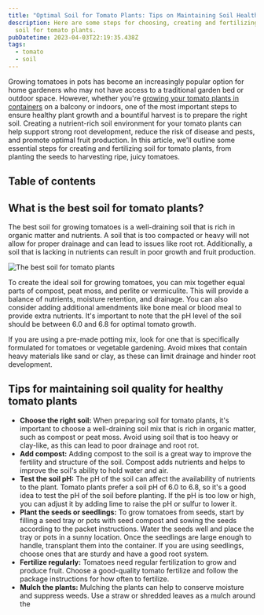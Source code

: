 ```yaml
---
title: "Optimal Soil for Tomato Plants: Tips on Maintaining Soil Health"
description: Here are some steps for choosing, creating and fertilizing ideal
  soil for tomato plants.
pubDatetime: 2023-04-03T22:19:35.438Z
tags:
  - tomato
  - soil
---
```


Growing tomatoes in pots has become an increasingly popular option for home gardeners who may not have access to a traditional garden bed or outdoor space. However, whether you're [growing your tomato plants in containers](https://urbangardener.wiki/posts/growing-tomatoes-in-pots-from-seed-to-harvest/) on a balcony or indoors, one of the most important steps to ensure healthy plant growth and a bountiful harvest is to prepare the right soil. Creating a nutrient-rich soil environment for your tomato plants can help support strong root development, reduce the risk of disease and pests, and promote optimal fruit production. In this article, we'll outline some essential steps for creating and fertilizing soil for tomato plants, from planting the seeds to harvesting ripe, juicy tomatoes.

## Table of contents

## **W﻿hat is the best soil for tomato plants?**

The best soil for growing tomatoes is a well-draining soil that is rich in organic matter and nutrients. A soil that is too compacted or heavy will not allow for proper drainage and can lead to issues like root rot. Additionally, a soil that is lacking in nutrients can result in poor growth and fruit production.

![The best soil for tomato plants](/images/uploads/transplanting-tomato-seedling-to-larger-pot.jpg)

To create the ideal soil for growing tomatoes, you can mix together equal parts of compost, peat moss, and perlite or vermiculite. This will provide a balance of nutrients, moisture retention, and drainage. You can also consider adding additional amendments like bone meal or blood meal to provide extra nutrients. It's important to note that the pH level of the soil should be between 6.0 and 6.8 for optimal tomato growth.

If you are using a pre-made potting mix, look for one that is specifically formulated for tomatoes or vegetable gardening. Avoid mixes that contain heavy materials like sand or clay, as these can limit drainage and hinder root development.

## Tips for maintaining soil quality for healthy tomato plants

- **Choose the right soil:** When preparing soil for tomato plants, it's important to choose a well-draining soil mix that is rich in organic matter, such as compost or peat moss. Avoid using soil that is too heavy or clay-like, as this can lead to poor drainage and root rot.
- **Add compost:** Adding compost to the soil is a great way to improve the fertility and structure of the soil. Compost adds nutrients and helps to improve the soil's ability to hold water and air.
- **Test the soil pH:** The pH of the soil can affect the availability of nutrients to the plant. Tomato plants prefer a soil pH of 6.0 to 6.8, so it's a good idea to test the pH of the soil before planting. If the pH is too low or high, you can adjust it by adding lime to raise the pH or sulfur to lower it.
- **Plant the seeds or seedlings:** To grow tomatoes from seeds, start by filling a seed tray or pots with seed compost and sowing the seeds according to the packet instructions. Water the seeds well and place the tray or pots in a sunny location. Once the seedlings are large enough to handle, transplant them into the container. If you are using seedlings, choose ones that are sturdy and have a good root system.
- **Fertilize regularly:** Tomatoes need regular fertilization to grow and produce fruit. Choose a good-quality tomato fertilize and follow the package instructions for how often to fertilize.
- **Mulch the plants:** Mulching the plants can help to conserve moisture and suppress weeds. Use a straw or shredded leaves as a mulch around the
